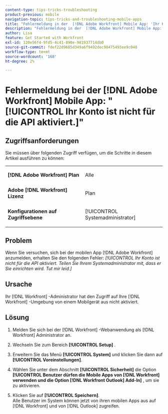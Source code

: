 ```yaml
---
content-type: tips-tricks-troubleshooting
product-previous: mobile
navigation-topic: tips-tricks-and-troubleshooting-mobile-apps
title: "Fehlermeldung in der  [!DNL Adobe Workfront] Mobile App: 'Ihr Konto ist nicht für die API aktiviert.'"
description: "Fehlermeldung in der  [!DNL Adobe Workfront] Mobile App: 'Ihr Konto ist nicht für die API aktiviert.'"
author: Lisa
feature: Get Started with Workfront
exl-id: 120e56f4-9fd5-4c41-890e-981937714db0
source-git-commit: fdef22d9685d349a6f9492dec98475493ee9c048
workflow-type: tm+mt
source-wordcount: '168'
ht-degree: 2%

---
```


# Fehlermeldung bei der [!DNL Adobe Workfront] Mobile App: &quot;[!UICONTROL Ihr Konto ist nicht für die API aktiviert.]&quot;

## Zugriffsanforderungen

Sie müssen über folgenden Zugriff verfügen, um die Schritte in diesem Artikel ausführen zu können:

<table style="table-layout:auto"> 
 <col> 
 <col> 
 <tbody> 
  <tr> 
   <td role="rowheader"><strong>[!DNL Adobe Workfront] Plan</strong></td> 
   <td> <p> Alle</p> </td> 
  </tr> 
  <tr> 
   <td role="rowheader"><strong>Adobe [!DNL Workfront] Lizenz</strong></td> 
   <td> <p>Plan</p> </td> 
  </tr> 
  <tr> 
   <td role="rowheader"><strong>Konfigurationen auf Zugriffsebene</strong></td> 
   <td> <p>[!UICONTROL Systemadministrator] </p> </td> 
  </tr> 
 </tbody> 
</table>

## Problem

Wenn Sie versuchen, sich bei der mobilen App [!DNL Adobe Workfront] anzumelden, erhalten Sie den folgenden Fehler: *[!UICONTROL Ihr Konto ist nicht für die API aktiviert. Teilen Sie Ihrem Systemadministrator mit, dass er Sie einrichten wird. Tut mir leid.]*

## Ursache

Ihr [!DNL Workfront] -Administrator hat den Zugriff auf Ihre [!DNL Workfront] -Umgebung von einem Mobilgerät aus nicht aktiviert.

## Lösung

1. Melden Sie sich bei der [!DNL Workfront] -Webanwendung als [!DNL Workfront] Administrator an.
1. Wechseln Sie zum Bereich **[!UICONTROL Setup]** .
1. Erweitern Sie das Menü **[!UICONTROL System]** und klicken Sie dann auf **[!UICONTROL Voreinstellungen]**.

1. Wählen Sie unter dem Abschnitt **[!UICONTROL Sicherheit]** die Option **[!UICONTROL Benutzer dürfen die Mobile Apps von [!DNL Workfront] verwenden und die Option [!DNL Workfront Outlook] Add-In]** , um sie zu aktivieren.

1. Klicken Sie auf **[!UICONTROL Speichern]**.\
   Alle Benutzer im System können jetzt von ihren mobilen Apps aus auf [!DNL Workfront] und von [!DNL Outlook] zugreifen.
